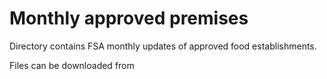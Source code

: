 # Monthly approved premises

Directory contains FSA monthly updates of approved food establishments.

Files can be downloaded from
